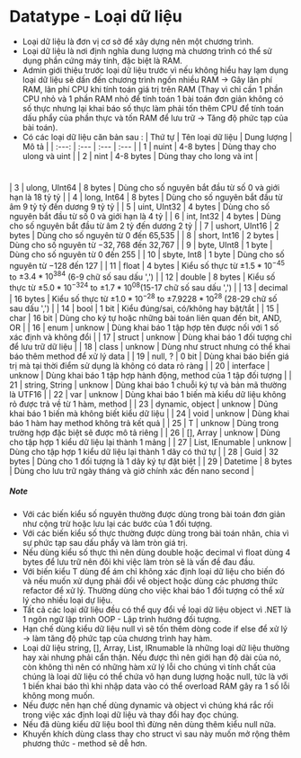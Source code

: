 # Datatype - Loại dữ liệu
- Loại dữ liệu là đơn vị cơ sở để xây dựng nên một chương trình.
- Loại dữ liệu là nơi định nghĩa dung lượng mà chương trình có thể sử dụng phần cứng máy tính, đặc biệt là RAM.
- Admin giới thiệu trước loại dữ liệu trước vì nếu không hiểu hay lạm dụng loại dữ liệu sẽ dấn đến chương trình ngốn nhiều RAM -> Gây lãn phí RAM, lãn phí CPU khi tính toán giá trị trên RAM (Thay vì chỉ cần 1 phần CPU nhỏ và 1 phần RAM nhỏ để tính toán 1 bài toán đơn giản không có số thực nhưng lại khai báo số thực làm phải tốn thêm CPU để tính toán dấu phẩy của phần thực và tốn RAM để lưu trữ -> Tăng độ phức tạp của bài toán).
- Có các loại dữ liệu căn bản sau :
| Thứ tự | Tên loại dữ liệu | Dung lượng | Mô tả                                                                                   |
| :---:  | :---             | :---       | :---                                                                                    |
| 1      | nuint            | 4-8 bytes  | Dùng thay cho ulong và uint                                                             |
| 2      | nint             | 4-8 bytes  | Dùng thay cho long và int                                                               |
#
| 3      | ulong, UInt64    | 8 bytes    | Dùng cho số nguyên bắt đầu từ số 0 và giới hạn là 18 tỷ tỷ                              |
| 4      | long, Int64      | 8 bytes    | Dùng cho số nguyên bắt đầu từ âm 9 tỷ tỷ đến dương 9 tỷ tỷ                              |
| 5      | uint, UInt32     | 4 bytes    | Dùng cho số nguyên bắt đầu từ số 0 và giới hạn là 4 tỷ                                  |
| 6      | int, Int32       | 4 bytes    | Dùng cho số nguyên bắt đầu từ âm 2 tỷ đến dương 2 tỷ                                    |
| 7      | ushort, UInt16   | 2 bytes    | Dùng cho số nguyên từ 0 đến 65,535                                                      |
| 8      | short, Int16     | 2 bytes    | Dùng cho số nguyên từ $-32,768$ đến 32,767                                              |
| 9      | byte, UInt8      | 1 byte     | Dùng cho số nguyên từ 0 đến 255                                                         |
| 10     | sbyte, Int8      | 1 byte     | Dùng cho số nguyên từ $-128$ đến 127                                                    |
| 11     | float            | 4 bytes    | Kiểu số thực từ $±1.5 * 10^{-45}$ to $±3.4 * 10^{384}$ (6-9 chữ số sau dấu ',')         |
| 12     | double           | 8 bytes    | Kiểu số thực từ $±5.0 * 10^{-324}$ to $±1.7 * 10^{08}$(15-17 chữ số sau dấu ',')        |
| 13     | decimal          | 16 bytes   | Kiểu số thực từ $±1.0 * 10^{-28}$ to $±7.9228 * 10^{28}$ (28-29 chữ số sau dấu ',')     |
| 14     | bool             | 1 bit      | Kiểu đúng/sai, có/không hay bật/tắt                                                     |
| 15     | char             | 16 bit     | Dùng cho ký tự hoặc những bài toán liên quan đến bit, AND, OR                           |
| 16     | enum             | unknow     | Dùng khai báo 1 tập hợp tên được nối với 1 số xác định và không đổi                     |
| 17     | struct           | unknow     | Dùng khai báo 1 đối tượng chỉ để lưu trữ dữ liệu                                        |
| 18     | class            | unknow     | Dùng như struct nhưng có thể khai báo thêm method để xử lý data                         |
| 19     | null, ?          | 0 bit      | Dùng khai báo biến giá trị mà tại thời điểm sử dụng là không có data rỏ ràng            |
| 20     | interface        | unknow     | Dùng khai báo 1 tập hợp hành động, method của 1 tập đối tượng                           |
| 21     | string, String   | unknow     | Dùng khai báo 1 chuỗi ký tự và bản mã thường là UTF16                                   |
| 22     | var              | unknow     | Dùng khai báo 1 biến mà kiểu dữ liệu không rỏ được trả về từ 1 hàm, method              |
| 23     | dynamic, object  | unknow     | Dủng khai báo 1 biến mà không biết kiểu dữ liệu                                         |
| 24     | void             | unknow     | Dùng khai báo 1 hàm hay method không trả kết quả                                        |
| 25     | T                | unknow     | Dùng trong trường hợp đặc biệt sẽ được mô tả riêng                                      |
| 26     | \[\], Array      | unknow     | Dùng cho tập hợp 1 kiểu dữ liệu lại thành 1 mảng                                        |
| 27     | List, IEnumable  | unknow     | Dùng cho tập hợp 1 kiểu dữ liệu lại thành 1 dãy có thứ tự                               |
| 28     | Guid             | 32 bytes   | Dùng cho 1 đối tượng là 1 dãy ký tự đặt biệt                                            |
| 29     | Datetime         | 8 bytes    | Dùng cho lưu trữ ngày tháng và giờ chính xác đến nano second                            |

##### Note
- Với các biến kiểu số nguyên thường được dùng trong bài toán đơn giản như cộng trừ hoặc lưu lại các bước của 1 đối tượng.
- Với các biến kiểu số thực thường được dùng trong bài toán nhân, chia vì sự phức tạp sau dấu phẩy và làm tròn giá trị.
- Nếu dùng kiểu số thực thì nên dùng double hoặc decimal vì float dùng 4 bytes để lưu trữ nên đôi khi việc làm tròn sẽ là vấn đề đau đầu.
- Với biến kiểu T dùng để ám chỉ không xác định loại dữ liệu cho biến đó và nếu muốn xử dụng phải đổi về object hoặc dùng các phương thức refactor để xử lý. Thường dùng cho việc khai báo 1 đối tượng có thể xử lý cho nhiều loại dự liệu.
- Tất cả các loại dữ liệu đều có thể quy đổi về loại dữ liệu object vì .NET là 1 ngôn ngữ lập trình OOP - Lập trình hướng đối tượng.
- Hạn chế dùng kiểu dữ liệu null vì sẽ tốn thêm dòng code if else để xử lý -> làm tăng độ phức tạp của chương trình hay hàm.
- Loại dữ liệu string, [], Array, List, IRnumable là những loại dữ liệu thường hay xài nhưng phải cẩn thận. Nếu được thì nên giới hạn độ dài của nó, còn không thì nên có những hàm xử lý lỗi cho chúng vì tính chất của chúng là loại dữ liệu có thể chứa vô hạn dung lượng hoặc null, tức là với 1 biến khai báo thì khi nhập data vào có thể overload RAM gây ra 1 số lỗi không mong muốn.
- Nếu được nên hạn chế dùng dynamic và object vì chúng khá rắc rối trong việc xác định loại dữ liệu và thay đổi hay đọc chúng.
- Nếu đã dùng kiểu dữ liệu bool thì đừng nên dùng thêm kiểu null nữa.
- Khuyến khích dùng class thay cho struct vì sau này muốn mở rộng thêm phương thức - method sẽ dễ hơn.